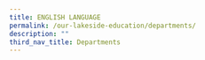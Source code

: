 ```yaml
---
title: ENGLISH LANGUAGE
permalink: /our-lakeside-education/departments/
description: ""
third_nav_title: Departments
---
```



